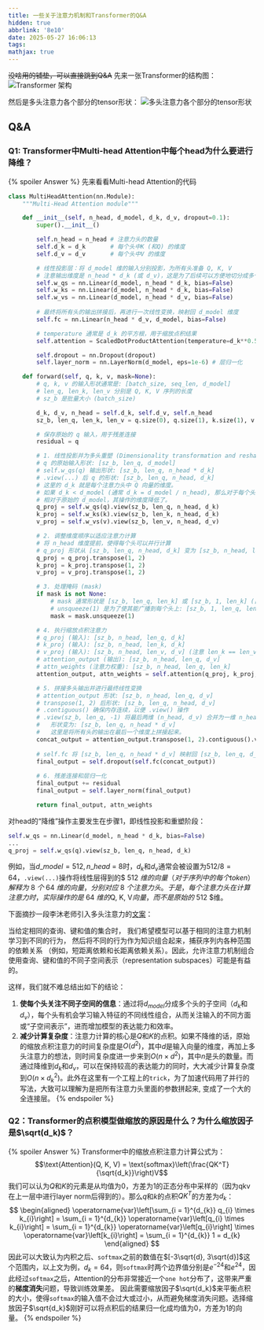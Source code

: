 ```yaml
---
title: 一些关于注意力机制和Transformer的Q&A
hidden: true
abbrlink: '8e10'
date: 2025-05-27 16:06:13
tags:
mathjax: true
---
```

~~没啥用的铺垫，可以直接跳到Q&A~~
先来一张Transformer的结构图：
![Transformer 架构](/img/attention/transformer.svg)

然后是多头注意力各个部分的tensor形状：
![多头注意力各个部分的tensor形状](/img/attention/0c016e6fbd3c65402be3536d7eedbbea2c739f1c.png)
<!-- <img src="/img/attention/0c016e6fbd3c65402be3536d7eedbbea2c739f1c.png" width="60%" alt="多头注意力各个部分的tensor形状"> -->

## Q&A
### Q1: Transformer中Multi-head Attention中每个head为什么要进行降维？
{% spoiler Answer %}
先来看看Multi-head Attention的代码
```python
class MultiHeadAttention(nn.Module):
    """Multi-Head Attention module"""

    def __init__(self, n_head, d_model, d_k, d_v, dropout=0.1):
        super().__init__()

        self.n_head = n_head # 注意力头的数量
        self.d_k = d_k       # 每个头中K (和Q) 的维度
        self.d_v = d_v       # 每个头中V 的维度

        # 线性投影层：将 d_model 维的输入分别投影，为所有头准备 Q, K, V
        # 注意输出维度是 n_head * d_k (或 d_v)，这是为了后续可以方便地切分成多个头
        self.w_qs = nn.Linear(d_model, n_head * d_k, bias=False)
        self.w_ks = nn.Linear(d_model, n_head * d_k, bias=False)
        self.w_vs = nn.Linear(d_model, n_head * d_v, bias=False)
        
        # 最终将所有头的输出拼接后，再进行一次线性变换，映射回 d_model 维度
        self.fc = nn.Linear(n_head * d_v, d_model, bias=False)

        # temperature 通常是 d_k 的平方根，用于缩放点积结果
        self.attention = ScaledDotProductAttention(temperature=d_k**0.5)

        self.dropout = nn.Dropout(dropout)
        self.layer_norm = nn.LayerNorm(d_model, eps=1e-6) # 层归一化

    def forward(self, q, k, v, mask=None):
        # q, k, v 的输入形状通常是: [batch_size, seq_len, d_model]
        # len_q, len_k, len_v 分别是 Q, K, V 序列的长度
        # sz_b 是批量大小 (batch_size)

        d_k, d_v, n_head = self.d_k, self.d_v, self.n_head
        sz_b, len_q, len_k, len_v = q.size(0), q.size(1), k.size(1), v.size(1)

        # 保存原始的 q 输入，用于残差连接
        residual = q 

        # 1. 线性投影并为多头重塑 (Dimensionality transformation and reshaping for heads)
        # q 的原始输入形状: [sz_b, len_q, d_model]
        # self.w_qs(q) 输出形状: [sz_b, len_q, n_head * d_k]
        # .view(...) 后 q 的形状: [sz_b, len_q, n_head, d_k]
        # 这里的 d_k 就是每个注意力头中 Q 向量的维度。
        # 如果 d_k < d_model (通常 d_k = d_model / n_head), 那么对于每个头来说，
        # 相对于原始的 d_model，其操作的维度降低了。
        q_proj = self.w_qs(q).view(sz_b, len_q, n_head, d_k)
        k_proj = self.w_ks(k).view(sz_b, len_k, n_head, d_k)
        v_proj = self.w_vs(v).view(sz_b, len_v, n_head, d_v)

        # 2. 调整维度顺序以适应注意力计算
        # 将 n_head 维度提前，使得每个头可以并行计算
        # q_proj 形状从 [sz_b, len_q, n_head, d_k] 变为 [sz_b, n_head, len_q, d_k]
        q_proj = q_proj.transpose(1, 2)
        k_proj = k_proj.transpose(1, 2)
        v_proj = v_proj.transpose(1, 2)

        # 3. 处理掩码 (mask)
        if mask is not None:
            # mask 通常形状是 [sz_b, len_q, len_k] 或 [sz_b, 1, len_k] (自注意力)
            # unsqueeze(1) 是为了使其能广播到每个头上: [sz_b, 1, len_q, len_k]
            mask = mask.unsqueeze(1) 

        # 4. 执行缩放点积注意力
        # q_proj (输入): [sz_b, n_head, len_q, d_k]
        # k_proj (输入): [sz_b, n_head, len_k, d_k]
        # v_proj (输入): [sz_b, n_head, len_v, d_v] (注意 len_k == len_v)
        # attention_output (输出): [sz_b, n_head, len_q, d_v]
        # attn_weights (注意力权重): [sz_b, n_head, len_q, len_k]
        attention_output, attn_weights = self.attention(q_proj, k_proj, v_proj, mask=mask)

        # 5. 拼接多头输出并进行最终线性变换
        # attention_output 形状: [sz_b, n_head, len_q, d_v]
        # transpose(1, 2) 后形状: [sz_b, len_q, n_head, d_v]
        # .contiguous() 确保内存连续，以便 .view() 操作
        # .view(sz_b, len_q, -1) 将最后两维 (n_head, d_v) 合并为一维 n_head * d_v
        #   形状变为: [sz_b, len_q, n_head * d_v]
        #   这里是将所有头的输出在最后一个维度上拼接起来。
        concat_output = attention_output.transpose(1, 2).contiguous().view(sz_b, len_q, -1)
        
        # self.fc 将 [sz_b, len_q, n_head * d_v] 映射回 [sz_b, len_q, d_model]
        final_output = self.dropout(self.fc(concat_output))
        
        # 6. 残差连接和层归一化
        final_output += residual
        final_output = self.layer_norm(final_output)

        return final_output, attn_weights
```

对head的“降维”操作主要发生在步骤1，即线性投影和重塑阶段：
```python
self.w_qs = nn.Linear(d_model, n_head * d_k, bias=False)
...
q_proj = self.w_qs(q).view(sz_b, len_q, n_head, d_k)
``` 
例如，当$d\_{model} = 512, n\_{head}$ = 8时，$d_k$和$d_v$通常会被设置为$512 / 8 = 64$，`.view(...)`操作将线性层得到的$ 512 $维的向量（对于序列中的每个token）解释为$ 8 $个$ 64 $维的向量，分别对应$ 8 $个注意力头。于是，每个注意力头在计算注意力时，实际操作的是$ 64 $维的$Q, K, V$向量，而不是原始的$ 512 $维。

下面摘抄一段李沐老师引入多头注意力的[文案](https://zh.d2l.ai/chapter_attention-mechanisms/multihead-attention.html)：

当给定相同的查询、键和值的集合时， 我们希望模型可以基于相同的注意力机制学习到不同的行为， 然后将不同的行为作为知识组合起来，捕获序列内各种范围的依赖关系 （例如，短距离依赖和长距离依赖关系）。因此，允许注意力机制组合使用查询、键和值的不同子空间表示（representation subspaces）可能是有益的。

这样，我们就不难总结出如下的结论：
1. **使每个头关注不同子空间的信息**：通过将$d_{model}$分成多个头的子空间（$d_k$和$d_v$），每个头有机会学习输入特征的不同线性组合，从而关注输入的不同方面或“子空间表示”，进而增加模型的表达能力和效率。
2. **减少计算复杂度**：注意力计算的核心是$Q$和$K$的点积。如果不降维的话，原始的缩放点积注意力的时间复杂度是$O(d^2)$，其中$d$是输入向量的维度，再加上多头注意力的想法，则时间复杂度进一步来到$O(n \times d^2)$，其中$n$是头的数量。而通过降维到$d_k$和$d_v$，可以在保持较高的表达能力的同时，大大减少计算复杂度到$O(n \times d_k^2)$。此外在这里有一个工程上的`trick`，为了加速代码用了并行的写法，大致可以理解为是把所有注意力头里面的参数拼起来, 变成了一个大的全连接层。
{% endspoiler %}


### Q2：Transformer的点积模型做缩放的原因是什么？为什么缩放因子是$\sqrt(d_k)$？
{% spoiler Answer %}
Transformer中的缩放点积注意力计算公式为：
$$\text{Attention}(Q, K, V) = \text{softmax}\left(\frac{QK^T}{\sqrt{d_k}}\right)V$$
我们可以认为$Q$和$K$的元素是从均值为0，方差为1的正态分布中采样的（因为qkv在上一层中进行layer norm后得到的）。那么$q$和$k$的点积$QK^T$的方差为$d_k$：
$$
    \begin{aligned}
        \operatorname{var}\left[\sum_{i = 1}^{d_{k}} q_{i} \times k_{i}\right] = \sum_{i = 1}^{d_{k}} \operatorname{var}\left[q_{i} \times k_{i}\right] 
        = \sum_{i = 1}^{d_{k}} \operatorname{var}\left[q_{i}\right] \times \operatorname{var}\left[k_{i}\right] 
        = \sum_{i = 1}^{d_{k}} 1 
        = d_{k} 
    \end{aligned}
$$
因此可以大致认为内积之后、`softmax`之前的数值在$[-3\sqrt{d}, 3\sqrt{d}]$这个范围内，以上文为例，$d_k = 64$，则`softmax`时两个边界值分别是$e^{-24}$和$e^{24}$，因此经过`softmax`之后，Attention的分布非常接近一个`one hot`分布了，这带来严重的**梯度消失**问题，导致训练效果差。
因此需要缩放因子$\sqrt{d_k}$来平衡点积的大小，使得`softmax`的输入值不会过大或过小，从而避免梯度消失问题。选择缩放因子$\sqrt{d_k}$刚好可以将点积后的结果归一化成均值为0，方差为1的向量。
{% endspoiler %}